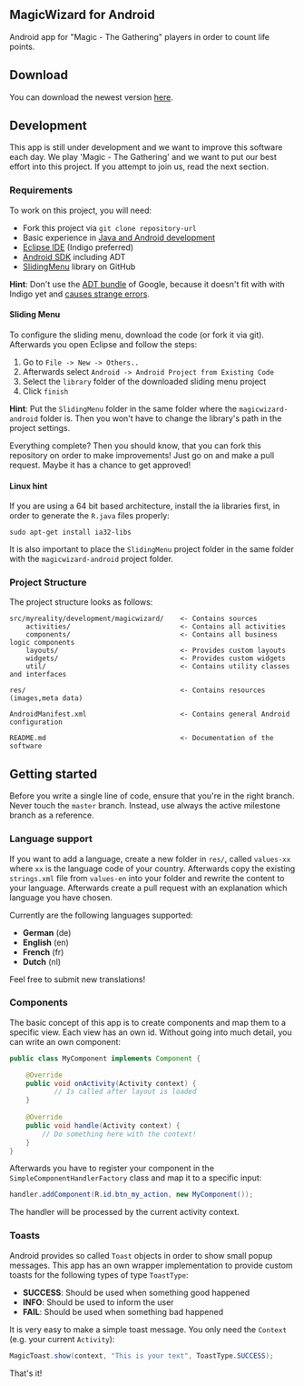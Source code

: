 MagicWizard for Android
---

Android app for "Magic - The Gathering" players in order to count life points.

## Download

You can download the newest version [here](http://magicwizard.my-reality.de).

## Development

This app is still under development and we want to improve this software each day. We play 'Magic - The Gathering' and we want to put our best effort into this project. If you attempt to join us, read the next section.

### Requirements

To work on this project, you will need:

* Fork this project via ```git clone repository-url```
* Basic experience in [Java and Android development](http://www.youtube.com/playlist?list=PL301ACBB31D739F72)
* [Eclipse IDE](http://www.eclipse.org/downloads/) (Indigo preferred)
* [Android SDK](http://developer.android.com/sdk/index.html) including ADT
* [SlidingMenu](https://github.com/jfeinstein10/SlidingMenu) library on GitHub

**Hint**: Don't use the [ADT bundle](http://developer.android.com/sdk/index.html) of Google, because it doesn't fit with with Indigo yet and [causes strange errors](https://github.com/MyRealityCoding/magicwizard-android/issues/11).

#### Sliding Menu

To configure the sliding menu, download the code (or fork it via git). Afterwards you open Eclipse and follow the steps:

1. Go to ```File -> New -> Others..```
2. Afterwards select ```Android -> Android Project from Existing Code```
3. Select the ```library``` folder of the downloaded sliding menu project
4. Click ```finish```

**Hint**: Put the ```SlidingMenu``` folder in the same folder where the ```magicwizard-android``` folder is. Then you won't have to change the library's path in the project settings.

Everything complete? Then you should know, that you can fork this repository on order to make improvements! Just go on and make a pull request. Maybe it has a chance to get approved!

#### Linux hint

If you are using a 64 bit based architecture, install the ia libraries first, in order to generate the ```R.java``` files properly:

```text
sudo apt-get install ia32-libs
```

It is also important to place the ```SlidingMenu``` project folder in the same folder with the ```magicwizard-android``` project folder.

### Project Structure

The project structure looks as follows:

```
src/myreality/development/magicwizard/    <- Contains sources    
    activities/                           <- Contains all activities
    components/                           <- Contains all business logic components
    layouts/                              <- Provides custom layouts
    widgets/                              <- Provides custom widgets
    util/                                 <- Contains utility classes and interfaces
    
res/                                      <- Contains resources (images,meta data)

AndroidManifest.xml                       <- Contains general Android configuration

README.md                                 <- Documentation of the software
```

## Getting started

Before you write a single line of code, ensure that you're in the right branch. Never touch the ```master``` branch. Instead, use always the active milestone branch as a reference.

### Language support

If you want to add a language, create a new folder in ```res/```, called ```values-xx``` where ```xx``` is the language code of your country. Afterwards copy the existing ```strings.xml``` file from ```values-en``` into your folder and rewrite the content to your language. Afterwards create a pull request with an explanation which language you have chosen.

Currently are the following languages supported:

* **German** (de)
* **English** (en)
* **French** (fr)
* **Dutch** (nl)

Feel free to submit new translations!

### Components

The basic concept of this app is to create components and map them to a specific view. Each view has an own id. Without going into much detail, you can write an own component:

```java
public class MyComponent implements Component {

	@Override
	public void onActivity(Activity context) {
 	       // Is called after layout is loaded
	}
	
	@Override
	public void handle(Activity context) {
		// Do something here with the context!
	}
}
```

Afterwards you have to register your component in the ```SimpleComponentHandlerFactory``` class and map it to a specific input:

```java
handler.addComponent(R.id.btn_my_action, new MyComponent());
```
The handler will be processed by the current activity context. 

### Toasts

Android provides so called ```Toast``` objects in order to show small popup messages. This app has an own wrapper implementation to provide custom toasts for the following types of type ```ToastType```:

* **SUCCESS**: Should be used when something good happened
* **INFO**: Should be used to inform the user
* **FAIL**: Should be used when something bad happened

It is very easy to make a simple toast message. You only need the ```Context``` (e.g. your current ```Activity```):

```java
MagicToast.show(context, "This is your text", ToastType.SUCCESS);
```

That's it!
